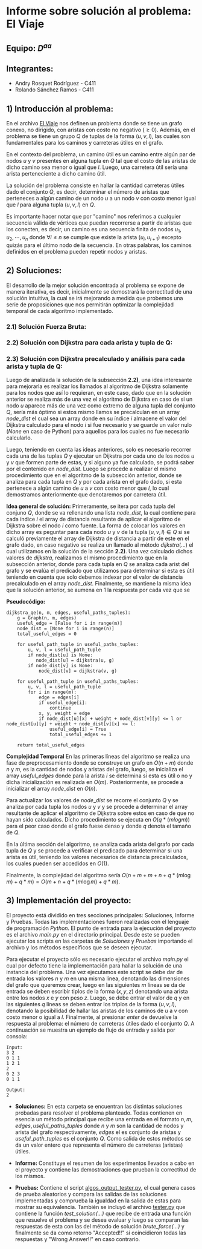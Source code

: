 # Informe sobre solución al problema: El Viaje
## Equipo: $D^{aa}$
## Integrantes:
 - Andry Rosquet Rodríguez - C411
 - Rolando Sánchez Ramos - C411

## **1) Introducción al problema:**
En el archivo [El Viaje]() nos definen un problema donde se tiene un grafo conexo, no dirigido, con aristas con costo no negativo ($\geq 0$). Además, en el problema se tiene un grupo $Q$ de tuplas de la forma $(u, v, l)$, las cuales son fundamentales para los caminos y carreteras útiles en el grafo.

En el contexto del problema, un camino útil es un camino entre algún par de nodos $u$ y $v$ presentes en alguna tupla en $Q$ tal que el costo de las aristas de dicho camino sea menor o igual que $l$. Luego, una carretera útil sería una arista perteneciente a dicho camino útil.

La solución del problema consiste en hallar la cantidad carreteras útiles dado el conjunto $Q$, es decir, determinar el número de aristas que perteneces a algún camino de un nodo $u$ a un nodo $v$ con costo menor igual que $l$ para alguna tupla $(u, v, l)$ en $Q$.

Es importante hacer notar que por "camino" nos referimos a cualquier secuencia válida de vértices que puedan recorrerse a partir de aristas que los conecten, es decir, un camino es una secuencia finita de nodos $u_1, u_2, \cdots, u_n$ donde $\forall i \leq n$ se cumple que existe la arista $(u_i, u_{i+1})$ excepto quizás para el último nodo de la secuencia. En otras palabras, los caminos definidos en el problema pueden repetir nodos y aristas.
## **2) Soluciones:**
El desarrollo de la mejor solución encontrada al problema se expone de manera iterativa, es decir, inicialmente se demostrará la correctitud de una solución intuitiva, la cual se irá mejorando a medida que probemos una serie de proposiciones que nos permitirán optimizar la complejidad temporal de cada algoritmo implementado.

### **2.1) Solución Fuerza Bruta:**

### **2.2) Solución con Dijkstra para cada arista y tupla de Q:**

### **2.3) Solución con Dijkstra precalculado y análisis para cada arista y tupla de Q:**
Luego de analizada la solución de la subsección **2.2)**, una idea interesante para mejorarla es realizar los llamados al algoritmo de Dijkstra solamente para los nodos que así lo requieran, en este caso, dado que en la solución anterior se realiza más de una vez el algoritmo de Dijkstra en caso de si un nodo $u$ aparece más de una vez como extremo de alguna tupla del conjunto $Q$, sería más óptimo si estos mismo llamos se precalculan en un array $node\_dist$ el cual sea un array donde en su índice $i$ almacene el valor del Dijkstra calculado para el nodo $i$ si fue necesario y se guarde un valor nulo (*None* en caso de Python) para aquellos para los cuales no fue necesario calcularlo.

Luego, teniendo en cuenta las ideas anteriores, solo es necesario recorrer cada una de las tuplas $Q$ y ejecutar un Dijkstra por cada uno de los nodos $u$ y $v$ que formen parte de estas, y si alguno ya fue calculado, se podrá saber por el contenido en $node\_dist$. Luego se procede a realizar el mismo procedimiento que en el algoritmo de la subsección anterior, donde se analiza para cada tupla en $Q$ y por cada arista en el grafo dado, si esta pertenece a algún camino de $u$ a $v$ con costo menor que $l$, lo cual demostramos anteriormente que denotaremos por carretera útil.

**Idea general de solución:** 
Primeramente, se itera por cada tupla del conjuno $Q$, donde se va rellenando una lista $node\_dist$, la cual contiene para cada índice $i$ el array de distancia resultante de aplicar el algoritmo de Dijkstra sobre el nodo $i$ como fuente. La forma de colocar los valores en dicho array es peguntar para cada nodo $u$ y $v$ de la tupla $(u, v, l) \in Q$ si se calculó previamente el array de Dijkstra de distancia a partir de este en el grafo dado, en caso negativo se realiza un llamado al método $dijkstra(...)$ el cual utilizamos en la solución de la sección **2.2)**. Una vez calculado dichos valores de $dijkstra$, realizamos el mismo procedimiento que en la subsección anterior, donde para cada tupla en $Q$ se analiza cada arist del grafo y se evalúa el predicado que utilizamos para determinar si esta es útil teniendo en cuenta que solo debemos indexar por el valor de distancia precalculado en el array $node\_dist$. Finalmente, se mantiene la misma idea que la solución anterior, se aumena en $1$ la respuesta por cada vez que se 

**Pseudocódigo:**
```
dijkstra_qe(n, m, edges, useful_paths_tuples):
    g = Graph(n, m, edges)
    useful_edge = [False for i in range(m)]
    node_dist = [None for i in range(n)]
    total_useful_edges = 0
    
    for useful_path_tuple in useful_paths_tuples:
        u, v, l = useful_path_tuple
        if node_dist[u] is None:
           node_dist[u] = dijkstra(u, g)
        if node_dist[v] is None:
            node_dist[v] = dijkstra(v, g)
    
    for useful_path_tuple in useful_paths_tuples:
        u, v, l = useful_path_tuple
        for i in range(m):
            edge = edges[i]
            if useful_edge[i]:
                continue
            x, y, weight = edge
            if node_dist[u][x] + weight + node_dist[v][y] <= l or node_dist[u][y] + weight + node_dist[v][x] <= l:
                useful_edge[i] = True
                total_useful_edges += 1

    return total_useful_edges
```

**Complejidad Temporal**
En las primeras líneas del algoritmo se realiza una fase de preprocesamiento donde se construye un grafo en $O(n + m)$ donde $n$ y $m$, es la cantidad de nodos y aristas del grafo, luego, se inicializa el array $useful\_edges$ donde para la arista $i$ se determina si esta es útil o no y dicha inicialización es realizada en $O(m)$. Posteriormente, se procede a inicializar el array $node\_dist$ en $O(n)$.

Para actualizar los valores de $node\_dist$ se recorre el conjunto $Q$ y se analiza por cada tupla los nodos $u$ y $v$ y se procede a determinar el array resultante de aplicar el algoritmo de Dijkstra sobre estos en caso de que no hayan sido calculados. Dicho procedimiento se ejecuta en $O(q*(mlogm))$ para el peor caso donde el grafo fuese denso y donde $q$ denota el tamaño de $Q$.

En la última sección del algoritmo, se analiza cada arista del grafo por cada tupla de $Q$ y se procede a verificar el predicado para determinar si una arista es útil, teniendo los valores necesarios de distancia precalculados, los cuales pueden ser accedidos en $O(1)$.

Finalmente, la complejidad del algoritmo sería $O(n + m + m + n + q*(m\log{m}) + q*m) = O(m + n + q*(m\log{m}) + q*m)$.

## **3) Implementación del proyecto:**
El proyecto está dividido en tres secciones principales: Soluciones, Informe y Pruebas. Todas las implementaciones fueron realizadas con el lenguaje de programación $Python$. El punto de entrada para la ejecución del proyecto es el archivo $main.py$ en el directorio principal. Desde este se pueden ejecutar los scripts en las carpetas de *Soluciones* y *Pruebas* importando el archivo y los métodos específicos que se deseen ejecutar.

Para ejecutar el proyecto sólo es necesario ejecutar el archivo $main.py$ el cual por defecto tiene la implementación para hallar la solución de una instancia del problema. Una vez ejecutamos este script se debe dar de entrada los valores $n$ y $m$ en una misma línea, denotando las dimensiones del grafo que queremos crear, luego en las siguientes $m$ líneas se da de entrada se deben escribir tiplos de la forma $(x, y, z)$ denotando una arista entre los nodos $x$ e $y$ con peso $z$. Luego, se debe entrar el valor de $q$ y en las siguientes $q$ líneas se deben entrar los triplos de la forma $(u, v, l)$, denotando la posibilidad de hallar las aristas de los caminos de $u$ a $v$ con costo menor o igual a $l$. Finalmente, al presionar $enter$ de devuelve la respuesta al problema: el número de carreteras útiles dado el conjunto $Q$.
A continuación se muestra un ejemplo de flujo de entrada y salida por consola:
```
Input:
3 2
0 1 1
1 2 1
2
0 2 3
0 1 1
```
```
Output:
2
```

- **Soluciones:**
En esta carpeta se encuentran las distintas soluciones probadas para resolver el problema planteado. Todas contienen en esencia un método principal que recibe una entrada en el formato $n, m, edges, useful\_paths\_tuples$ donde $n$ y $m$ son la cantidad de nodos y arista del grafo respectivamente, $edges$ el es conjunto de aristas y $useful\_path\_tuples$ es el conjunto $Q$. Como salida de estos métodos se da un valor entero que representa el número de carreteras (aristas) útiles.

- **Informe:** Constituye el resumen de los experimentos llevados a cabo en el proyecto y contiene las demostraciones que prueban la correctitud de los mismos.

- **Pruebas:** Contiene el script [algos_output_tester.py](), el cual genera casos de prueba aleatorios y compara las salidas de las soluciones implementadas y comprueba la igualdad en la salida de estas para mostrar su equivalencia. También se incluyó el archivo [tester.py]() que contiene la función *test_solution(...)* que recibe de entrada una función que resuelve el problema y se desea evaluar y luego se comparan las respuestas de esta con las del método de solución *brute_force(...)* y finalmente se da como retorno "Accepted!!" si coincidieron todas las respuestas y "Wrong Answer!!" en caso contrario. 
